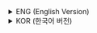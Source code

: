 <details>
<summary>ENG (English Version)</summary>

# Chapter 1. Web Basics

**Key Points:**

- **Purpose and Structure of the Web**  
  The web was created to share and view documents across multiple computers. Web documents are specifically designed for the web, distinct from other electronic documents. The World Wide Web (WWW) is a network of information, interconnected like a spider’s web, using the internet as its foundation.
- **Web Components**  
  The web consists of web servers (which store and manage web content) and web clients (browsers that request and display content). Web servers respond to client requests by sending web documents, images, and other data. Web clients (browsers) provide the user interface and handle displaying the received content.
- **Internet vs. Web**  
  The internet is a broader network infrastructure established before the web, supporting various services like email, file transfer, and chat. The web is just one of many services running on the internet, focused on sharing hyperlinked documents.
- **Web Browsers**  
  Early browsers included WorldWideWeb (later Nexus), Netscape Navigator, Internet Explorer, Opera, Safari, Mozilla Firefox, Google Chrome, and Microsoft Edge. Each browser has unique features and market share has shifted over time, with Chrome being the most widely used as of recent years.
- **Building a Website**  
  Setting up a website involves installing web server software, storing web pages and media, and developing server applications as needed. Popular web server software includes Apache, IIS, nginx, and Google Web Server. Server applications can be built using languages like JavaScript, JSP, Java, C/C++, PHP, Perl, and Python.
- **Web Documents vs. Electronic Documents**  
  Electronic documents (like Word files) are stored as single files containing all content. Web documents are written in HTML, stored as separate files per page, and linked via hyperlinks. Web pages store only text; images and media are kept as separate files and referenced within the page.
- **URLs and HTTP**  
  A web page’s address (URL) includes the protocol, server address, port number, path, and file name. Communication between browsers and servers is managed by the HTTP protocol, which defines how requests and responses are handled.
- **The Birth and Success of the Web**  
  Tim Berners-Lee proposed the web in 1989 and developed the first web server and browser at CERN. The web succeeded due to the simplicity of HTML, efficient HTTP communication, and clear separation of server and client responsibilities.
- **Ubiquity of the Web**  
  The web is now a fundamental platform for information and device management, used in TVs, routers, and more. Web servers are often embedded in devices to provide easy configuration via browsers.
- **Web Page Structure: HTML, CSS, JavaScript**  
  HTML defines the structure and content. CSS styles the appearance. JavaScript handles behavior and interactivity. These components are developed separately for modularity and flexibility.
- **HTML5: Purpose and Features**  
  HTML5 was created to address compatibility issues and the growing diversity of internet devices. It aims to provide a universal standard that works across PCs, mobile devices, and more, eliminating the need for plugins like Flash or ActiveX. HTML5 supports advanced features like multimedia (audio, video), graphics (Canvas, SVG), offline applications, geolocation, and more, with standardized APIs.
- **Editing HTML5 Documents**  
  HTML5 files can be created with any text editor and should be saved in UTF-8 encoding. WYSIWYG editors (like Dreamweaver or Sublime Text) offer visual editing and error checking.
- **Debugging and Validation**  
  Browsers provide developer tools for debugging HTML, CSS, and JavaScript. Validation tools help ensure code adheres to standards.

</details>

<details>
<summary>KOR (한국어 버전)</summary>

# 1장. 웹 기초

**핵심 내용:**

- **웹의 목적 및 구조**  
  웹은 여러 컴퓨터에 걸쳐 문서를 공유 및 열람하기 위해 만들어진 정보망임. 웹 문서는 타 전자문서와는 구별되는 웹 전용 문서로, 인터넷 기반의 거미줄 형태 네트워크로 정보를 연결함.
- **웹의 구성 요소**  
  웹은 콘텐츠를 저장·관리하는 웹 서버와 요청·표시를 담당하는 웹 클라이언트(브라우저)로 구성됨. 서버는 클라이언트의 요청에 따라 웹 문서, 이미지 등 데이터를 전달하며, 클라이언트는 사용자 인터페이스와 콘텐츠 표시 역할을 함.
- **인터넷과 웹의 차이**  
  인터넷은 웹보다 먼저 구축된 광범위한 네트워크 인프라임. 이메일, 파일전송, 채팅 등 다양한 서비스가 동작하며, 웹은 하이퍼링크 문서 공유에 특화된 인터넷 기반 서비스임.
- **웹 브라우저**  
  초기 브라우저에는 WorldWideWeb(이후 Nexus), 넷스케이프 네비게이터, 인터넷 익스플로러, 오페라, 사파리, 모질라 파이어폭스, 구글 크롬, 마이크로소프트 엣지 등이 있음. 각 브라우저는 고유 기능을 지니며, 최근에는 크롬이 가장 널리 사용되고 있음.
- **웹사이트 구축 절차**  
  웹 서버 소프트웨어 설치, 웹페이지·미디어 저장, 서버 앱 개발 등이 필요함. 대표적인 서버 소프트웨어로 아파치, IIS, nginx, Google Web Server 등이 사용됨. 서버 앱은 JavaScript, JSP, Java, C/C++, PHP, Perl, Python 등으로 구현 가능함.
- **웹 문서와 전자문서**  
  워드처럼 하나의 파일에 모든 내용을 담는 전자문서와 달리, 웹 문서는 HTML로 각 페이지가 별도 파일로 작성되고 하이퍼링크로 연결됨. 웹 페이지는 텍스트만 저장하며, 이미지·미디어는 별도 파일로 관리 후 참조함.
- **URL과 HTTP**  
  웹페이지의 주소(URL)는 프로토콜, 서버주소, 포트번호, 경로, 파일명 등으로 구성됨. 브라우저-서버 간 통신은 HTTP 프로토콜로 정의됨.
- **웹 탄생과 성공 요인**  
  1989년 팀 버너스리가 CERN에서 웹을 제안 후 첫 웹 서버와 브라우저 개발함. HTML의 단순함, HTTP의 효율, 서버·클라이언트 역할 분리가 웹 대중화에 크게 기여함.
- **웹의 범용성**  
  웹은 TV, 라우터 등 다양한 기기 관리 플랫폼으로도 사용됨. 웹 서버가 장비에 내장되어 브라우저 통해 설정할 수 있음.
- **웹문서 구조: HTML, CSS, JavaScript**  
  HTML은 구조·내용 정의, CSS는 스타일 지정, JavaScript는 동작·인터렉티브 기능 구현 역할 분담함. 이들 요소는 모듈화·유연성 확보를 위해 분리 개발됨.
- **HTML5: 목적과 특징**  
  HTML5는 호환성·기기 다변화 문제 해결을 위한 범용 표준 제공을 목표로 함. 모든 환경에서 플러그인 없이 동작하며, 멀티미디어, 그래픽, 오프라인 앱, 지오로케이션 등 고급 기능과 표준 API를 지원함.
- **HTML5 문서 작성**  
  모든 텍스트 에디터로 작성 가능하며 UTF-8로 저장 추천함. 드림위버나 서블라임 텍스트 같은 WYSIWYG 편집기는 시각적 편집과 오류 검사를 지원함.
- **디버깅 및 유효성 검사**  
  브라우저 개발자 도구가 HTML, CSS, JavaScript 디버깅을 지원하며, 유효성 검사 도구로 코드 표준 준수 확인 가능함.

</details>
